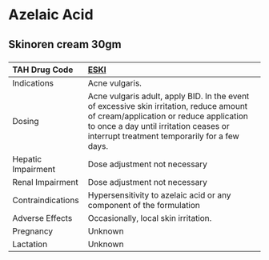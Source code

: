 # Azelaic Acid

## Skinoren cream 30gm

##### 

| TAH Drug Code      | [ESKI](https://www.tahsda.org.tw/drugs/hissearch.php?drug_code=ESKI)                                                                                                                                                         |
|:-------------------|:-----------------------------------------------------------------------------------------------------------------------------------------------------------------------------------------------------------------------------|
| Indications        | Acne vulgaris.                                                                                                                                                                                                               |
| Dosing             | Acne vulgaris adult, apply BID. In the event of excessive skin irritation, reduce amount of cream/application or reduce application to once a day until irritation ceases or interrupt treatment temporarily for a few days. |
| Hepatic Impairment | Dose adjustment not necessary                                                                                                                                                                                                |
| Renal Impairment   | Dose adjustment not necessary                                                                                                                                                                                                |
| Contraindications  | Hypersensitivity to azelaic acid or any component of the formulation                                                                                                                                                         |
| Adverse Effects    | Occasionally, local skin irritation.                                                                                                                                                                                         |
| Pregnancy          | Unknown                                                                                                                                                                                                                      |
| Lactation          | Unknown                                                                                                                                                                                                                      |

